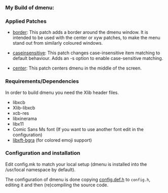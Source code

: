 ### My Build of dmenu:

### Applied Patches
- [border](https://tools.suckless.org/dmenu/patches/border): This patch adds a border around the dmenu window. It is intended to be used with the center or xyw patches, to make the menu stand out from similarly coloured windows.

- [caseinsensitive](https://tools.suckless.org/dmenu/patches/case-insensitive): This patch changes case-insensitive item matching to default behaviour. Adds an -s option to enable case-sensitive matching.

- [center](https://tools.suckless.org/dmenu/patches/center): This patch centers dmenu in the middle of the screen.

### Requirements/Dependencies
In order to build dmenu you need the Xlib header files.

- libxcb
- Xlib-libxcb
- xcb-res
- libxinerama
- libx11
- Comic Sans Ms font (If you want to use another font edit in the configuration)
- [libxft-bgra](https://aur.archlinux.org/packages/libxft-bgra) (for colored emoji support)

### Configuration and installation
Edit config.mk to match your local setup (dmenu is installed into the /usr/local namespace by default).

The configuration of dmenu is done copying [config.def.h](config.def.h) to `config.h`, editing it and then (re)compiling the source code.
